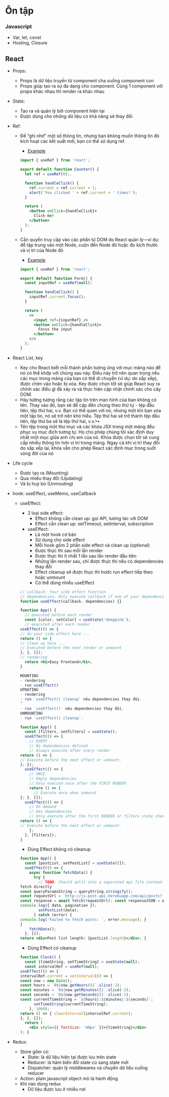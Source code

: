 # Ôn tập

### Javascript

- Var, let, const
- Hosting, Closure

## React

- Props:
    - Props là dữ liệu truyền từ component cha xuống component con
    - Props giúp tạo ra sự đa dạng cho component. Cùng 1 component với props khác nhau thì render ra khác nhau
- State:
    - Tạo ra và quản lý bởi component hiện tại
    - Được dùng cho những dữ liệu có khả năng sẽ thay đổi
- Ref:
    - Để “ghi nhớ” một số thông tin, nhưng bạn không muốn thông tin đó kích hoạt các kết xuất mới, bạn có thể sử dụng ref.
        - [Example](https://codesandbox.io/api/v1/sandboxes/define?parameters=N4IgZglgNgpgziAXKAggBzQOgFYOSAYwHsA7AFxnKRAgFs0iAnMgAmBYFc4YAlGMFgF8WYRkVosA5IxgBDAmUkBuADok1MAB4NmLACb9ZHKKzAcSCiKRYBhIuYqMAFAEo2ali1isZAgLyc3HxgTgAMLqrqJJ5mFmRW0QAWsiR6sDZQEAQA1q7u0Z4svpgEHIwy5CwBxaXllKwA1CwAjJGFLLKwzE6SAJr2LASZOTB6UixNNWUVjePxtPAAhJIRHkJqazJkZdFOa54APABGHGRk1qQZWdl-wMmp6cPZggB8-4VXOSwLi-8HAPQnM6kN4FVYkQRqEAAGhocAAQhASLJGABPJBgTrcQSwpEGTQ4PCgYjkerUOg6Vh8eRkaFsFgAZTIjCyZAAskQDEIRGIJCoQDIafzIhSmKx2ARBRQeEQiKxhKJxCx-YKFABaPTif5DCD1YVqUW6fmYf5wMio2BwEpwOD6qKG1joNA8pXG_5Ou1qElmoqy1gBSVyaV-pya0oLciYADmMDIAFFYBGyPDUQBJPR7AV-_kucFiOWYCoGZxrA5MlkKDkGUHtA5Olj_GssAHl1lVmCgiIwuGI5FojFYmA4kBmi3wa1EwikChURAgABU-U8RyImjVcAgAC8kVHECwV4xi2qV5pIpCoiu9KilyJp2rMbRoKi93AUnB1zAWWA2t8UVGkXuABMoRoKeaxoLIeh6Due6hGeGwkIkzQ3rQf5Imq5xoLBP5gHeG6bjAQGAaB8FRIkgEoWhJAYUQWEsHBay4eQ65boRLDASRajnmoiQAMyUYw_7UZh2GMXhrF7s0AAcnEQghiQACwCUJNF0QxBRMWQLEEZJABssncYhACsynoSJ9E4eJOktApBnybppnCbRokaVZbHNMRYFyVExBcsAYnMfh7mYIBMC0KRajGDeEFQTuapIpkJAwOuZAomQQEgV5hndhACJIii6KIJiUDYrCaAcEcwz_HiWiYIkZC0FASDEtOZJzgciwACIAPI2AAKr0AAKcYsPVjWggcY1QF4KRRn4_KUPyTaTXIehNocCypYMySMNwZDzSAACqfUAGJqlJS1_JtsgsMiCwHQAbrqADulL8oMrXkAdz0QHoZCJH4BhPQQyU_X9iR0kiEDxJ064EJ0MB-M0mChJdBSHPEZCwC8nVEOG9QApj2Olv8iSrctl6outzbQQ9LC_Qd-ZkEtAK08tgKclTagAlNLw5XlfaFcVpUgBBOSyDGhKkM1U6krOID-QU_IGGglAGBYuq2kgN6eCqcgKPye78gAetJKMo_y0LvHrNIauIhvKiAptSebqMwtbAr61pcCShAaBkFrRtO0Zrv8msOJrPyqFIg7_LVaktW4JbkcgEDnUwKrCca_ADvAOegj872BUDiVQ7DhQ9BQLIFDUIG1fJaqWmyBgICCEAA&query=file%3D%252FApp.js%26utm_medium%3Dsandpack)
        
        ```jsx
        import { useRef } from 'react';
        
        export default function Counter() {
          let ref = useRef(0);.
        
          function handleClick() {
            ref.current = ref.current + 1;
            alert('You clicked ' + ref.current + ' times!');
          }
        
          return (
            <button onClick={handleClick}>
              Click me!
            </button>
          );
        }
        ```
        
    - Cần quyền truy cập vào các phần tử DOM do React quản lý—ví dụ: để tập trung vào một Node, cuộn đến Node đó hoặc đo kích thước và vị trí của Node đó
        - [Example](https://codesandbox.io/api/v1/sandboxes/define?parameters=N4IgZglgNgpgziAXKAggBzQOgFYOSAYwHsA7AFxnKRAgFs0iAnMgAmBYFc4YAlGMFgF8WYRkVosA5IxgBDAmUkBuADok1MAB4NmLACb9ZHKKzAcSCiKRYAxJrQAUASjZqWLYiTisIJNBzI-AQBeTm4ghxJjKCdVdRJ3MwsyKwSAC1kSPVgAYSgIAgBrZ1cE9xZff0D-TAIORhlyTDAiOrhnOPdBNTcWGTJ6hIde9wAeAD4R8tHKgL7-YOBZ6rBhAHpJsvKWUYAjALJrUjyCwsWMrNz8osFN7e27NpYyNJgKvwCpsbX9skOSO7TDa9WJqbokEAAGhocAAQr5ZIwAJ5IMCyKDcQTQ3wGTQ4PCgTwUKiIGj0JisPjyMiQtgsADKZEYBTIAFkiAYhCIxBIVCAZNS-XE6DpWOwCAKKDwiERWMJROIWHyBQoALR6cRrAj5ShkIVqEUUpUgTBrbxI2BwWpwOD6-KG3ToNDcxV801Ou1qTzePoy1ihCVyKV-hwauq0XWYADmMDIAFFYBHyLCkQBJPTDfl-vlOUEkMSyzCNAyMYZlUaM5kKdkGQFjJ0sYHltaVlk1mCbWJQmHwkiIlGINEYmBYkDmy3WgmEUjEsjUABUpXcuyImlVcAgAC9fFHECwV4wS6qV5o4uC1Cu9EilyIZ6q0bRoEi93BMnB1zBmWBOixaIio74e4AEwAAxoKevRoLIeh6Due4gWePQkGkACMN5_owAEkKqhxoPBP4tOQ65bjAwFAeBiHxGkQHof-vg4UQeEsAhvSEWQxGbqRLCgRRYJIWkADMtGYfRuH4axd4bpxe4oQAHLxJDnshAAswlYQxTEsWUbEcVxKEAGwKUpaQAKxqaJjHidpkkkTJylGfx-nmdhYnMQRNnSSwKHkRBilIcQnLABJRFSXpmBATAtCUWoxg3lBME7qqvj5CQMDrmQiJkMBYG-Up3YQHCCLIqi6KYtC_i7Ncaw4lomBpGQtBQEghIzrq1CjAAhAAIgA8jkAAqACaAAKcYsPVjWbKME1QCwUCZFGwR8pQfKAtNch6HWOwRhlHgZIw3BkEtIAAKr9TYqqyatUyjDtsgsH2EbHQAbhAMAAO6inyHiteQx3vRAegvMEBivQQaUA0DaS0r4EApOi64EOiMDBChmAgddWw7CkZCwOMXWtBwSZkKMaw43jvSk680FrZeSJbaMsHPRUejHQWeogOMpNM2tPwcvTahUw1UDjPlhV9sVg6lSO5XyIUsgxvipDNdO5BtaSQVlHyBhoJQBgWG9tpIDe7jKnICh8nufIAHpyej6N8pCUxm9S6riJbxq27J9sY1Czv8ub7FwBKEBoGQRtWyA1smT7fK9FivR8n-vge3y1VZLVuCO4nICg11MC6xnBvwB7wDgoIYu9v2JXDoIo4UPQ80UNQgayBQqoquxsgYCAghAA&query=file%3D%252FApp.js%26utm_medium%3Dsandpack)
        
        ```jsx
        import { useRef } from 'react';
        
        export default function Form() {
          const inputRef = useRef(null);
        
          function handleClick() {
            inputRef.current.focus();
          }
        
          return (
            <>
              <input ref={inputRef} />
              <button onClick={handleClick}>
                Focus the input
              </button>
            </>
          );
        }
        ```
        
- React List, key
    - Key cho React biết mỗi thành phần tương ứng với mục mảng nào để nó có thể khớp với chúng sau này. Điều này trở nên quan trọng nếu các mục trong mảng của bạn có thể di chuyển (ví dụ: do sắp xếp), được chèn vào hoặc bị xóa. Key được chọn tốt sẽ giúp React suy ra chính xác điều gì đã xảy ra và thực hiện cập nhật chính xác cho cây DOM.
    - Hãy tưởng tượng rằng các tập tin trên màn hình của bạn không có tên. Thay vào đó, bạn sẽ đề cập đến chúng theo thứ tự - tệp đầu tiên, tệp thứ hai, v.v. Bạn có thể quen với nó, nhưng một khi bạn xóa một tập tin, nó sẽ trở nên khó hiểu. Tệp thứ hai sẽ trở thành tệp đầu tiên, tệp thứ ba sẽ là tệp thứ hai, v.v.↳
    - Tên tệp trong một thư mục và các khóa JSX trong một mảng đều phục vụ mục đích tương tự. Họ cho phép chúng tôi xác định duy nhất một mục giữa anh chị em của nó. Khóa được chọn tốt sẽ cung cấp nhiều thông tin hơn vị trí trong mảng. Ngay cả khi vị trí thay đổi do sắp xếp lại, khóa vẫn cho phép React xác định mục trong suốt vòng đời của nó
- Life cycle
    - Được tạo ra (Mounting)
    - Qua nhiều thay đổi (Updating)
    - Và bị huỷ bỏ (Unmouting)
- hook: useEffect, useMemo, useCallback
    - useEffect:
        - 2 loại side effect:
            - Effect không cần clean up: gọi API, tương tác với DOM
            - Effect cần clean up: setTimeout, setInterval, subscription
        - useEffect:
            - Là một hook cơ bản
            - Sử dụng cho side effect
            - Mỗi hook gồm 2 phần side effect và clean up (optional)
            - Được thực thi sau mỗi lần render
            - Được thực thi ít nhất 1 lần sau lần render đầu tiên
            - Những lần render sau, chỉ được thực thi nếu có dependencies thay đổi
            - Effect cleanup sẽ được thực thi trước run effect tiếp theo hoặc unmount
            - Có thể dùng nhiều useEffect
        
        ```jsx
        // callback: Your side effect function
        // dependencies: Only execute callback if one of your dependencies changes
        function useEffect(callback, dependencies) {}
        
        function App() {
          // executed before each render
          const [color, setColor] = useState('deeppink');
          // executed after each render
        useEffect(() => {
        // do your side effect here ...
        return () => {
        // Clean up here ...
        // Executed before the next render or unmount
        }; }, []);
        // rendering
          return <h1>Easy Frontend</h1>;
        }
        
        MOUNTING
        - rendering
        - run useEffect()
        UPDATING
        - rendering
        - run `useEffect() cleanup` nêu dependencies thay đôi.
        ́̉
        - run `useEffect()` nêu dependencies thay đôi.
        UNMOUNTING
        - run `useEffect() cleanup`.
        ```
        
        ```jsx
        function App() {
          const [filters, setFilters] = useState();
          useEffect(() => {
            // EVERY
            // No dependencies defined
            // Always execute after every render
        return () => {
        // Execute before the next effect or unmount.
        }; });
          useEffect(() => {
            // ONCE
            // Empty dependencies
            // Only execute once after the FIRST RENDER
            return () => {
              // Execute once when unmount
        }; }, []);
          useEffect(() => {
            // On demand
            // Has dependencies
            // Only execute after the first RENDER or filters state changes
        return () => {
        // Execute before the next effect or unmount.
            };
          }, [filters]);
        }
        ```
        
        - Dùng Effect không có cleanup
        
        ```jsx
        function App() {
          const [postList, setPostList] = useState([]);
          useEffect(() => {
            async function fetchData() {
              try {
                // TODO: Should split into a separated api file instead of using
        fetch directly
        const queryParamsString = queryString.stringify();
        const requestUrl = `http://js-post-api.herokuapp.com/api/posts? _limit=10`;
        const response = await fetch(requestUrl); const responseJSON = await response.json(); const { data, pagination } = responseJSON;
        console.log({ data, pagination });
                setPostList(data);
              } catch (error) {
        console.log('Failed to fetch posts: ', error.message); }
        }
            fetchData();
          }, []);
        return <div>Post list length: {postList.length}</div>; }
        ```
        
        - Dùng Effect có cleanup
        
        ```jsx
        function Clock() {
          const [timeString, setTimeString] = useState(null);
          const intervalRef = useRef(null);
        useEffect(() => {
        intervalRef.current = setInterval(() => {
        const now = new Date();
        const hours = `0${now.getHours()}`.slice(-2);
        const minutes = `0${now.getMinutes()}`.slice(-2);
        const seconds = `0${now.getSeconds()}`.slice(-2);
        const currentTimeString = `${hours}:${minutes}:${seconds}`;
              setTimeString(currentTimeString);
            }, 1000);
        return () => { clearInterval(intervalRef.current);
        }; }, []);
          return (
            <div style={{ fontSize: '48px' }}>{timeString}</div>
        ); }
        ```
        
- Redux:
    - Store gồm có:
        - State: là dữ liệu hiện tại được lưu trên state
        - Reducer: là hàm biến đổi state cũ sang state mới
        - Dispatcher: quản lý middlewares và chuyền dữ liệu xuống reducer
    - Action: plain javascript object mô tả hành động
    - Khi nào dùng redux
        - Dữ liệu được lưu ở nhiều nơi